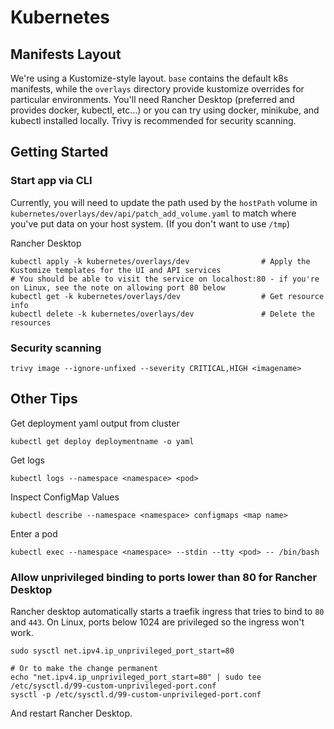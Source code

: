 # Kubernetes

## Manifests Layout

We're using a Kustomize-style layout. `base` contains the default k8s manifests, while the `overlays` directory provide kustomize overrides for particular environments. You'll need Rancher Desktop (preferred and provides docker, kubectl, etc...) or you can try using docker, minikube, and kubectl installed locally. Trivy is recommended for security scanning.

## Getting Started

### Start app via CLI

Currently, you will need to update the path used by the `hostPath` volume in `kubernetes/overlays/dev/api/patch_add_volume.yaml` to match where you've put data on your host system. (If you don't want to use `/tmp`)

Rancher Desktop
```console
kubectl apply -k kubernetes/overlays/dev                # Apply the Kustomize templates for the UI and API services
# You should be able to visit the service on localhost:80 - if you're on Linux, see the note on allowing port 80 below
kubectl get -k kubernetes/overlays/dev                  # Get resource info
kubectl delete -k kubernetes/overlays/dev               # Delete the resources
```

### Security scanning

```console
trivy image --ignore-unfixed --severity CRITICAL,HIGH <imagename>
```
## Other Tips

Get deployment yaml output from cluster

```console
kubectl get deploy deploymentname -o yaml
```

Get logs
```console
kubectl logs --namespace <namespace> <pod>
```

Inspect ConfigMap Values
```console
kubectl describe --namespace <namespace> configmaps <map name>
```

Enter a pod
```console
kubectl exec --namespace <namespace> --stdin --tty <pod> -- /bin/bash
```
### Allow unprivileged binding to ports lower than 80 for Rancher Desktop

Rancher desktop automatically starts a traefik ingress that tries to bind to `80` and `443`. On Linux, ports below 1024 are privileged so the ingress won't work.

```console
sudo sysctl net.ipv4.ip_unprivileged_port_start=80

# Or to make the change permanent
echo "net.ipv4.ip_unprivileged_port_start=80" | sudo tee /etc/sysctl.d/99-custom-unprivileged-port.conf
sysctl -p /etc/sysctl.d/99-custom-unprivileged-port.conf
```

And restart Rancher Desktop.
